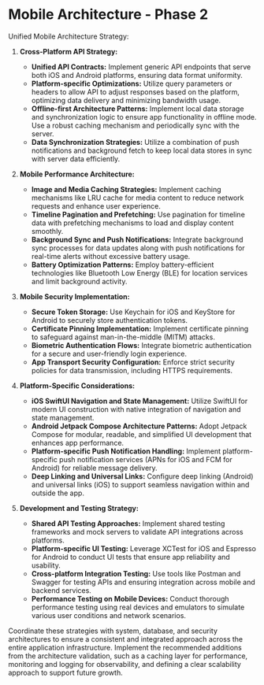 # Mobile Architecture - Phase 2

Unified Mobile Architecture Strategy:

1. **Cross-Platform API Strategy:**
   - **Unified API Contracts:** Implement generic API endpoints that serve both iOS and Android platforms, ensuring data format uniformity.
   - **Platform-specific Optimizations:** Utilize query parameters or headers to allow API to adjust responses based on the platform, optimizing data delivery and minimizing bandwidth usage.
   - **Offline-first Architecture Patterns:** Implement local data storage and synchronization logic to ensure app functionality in offline mode. Use a robust caching mechanism and periodically sync with the server.
   - **Data Synchronization Strategies:** Utilize a combination of push notifications and background fetch to keep local data stores in sync with server data efficiently.

2. **Mobile Performance Architecture:**
   - **Image and Media Caching Strategies:** Implement caching mechanisms like LRU cache for media content to reduce network requests and enhance user experience.
   - **Timeline Pagination and Prefetching:** Use pagination for timeline data with prefetching mechanisms to load and display content smoothly.
   - **Background Sync and Push Notifications:** Integrate background sync processes for data updates along with push notifications for real-time alerts without excessive battery usage.
   - **Battery Optimization Patterns:** Employ battery-efficient technologies like Bluetooth Low Energy (BLE) for location services and limit background activity.

3. **Mobile Security Implementation:**
   - **Secure Token Storage:** Use Keychain for iOS and KeyStore for Android to securely store authentication tokens.
   - **Certificate Pinning Implementation:** Implement certificate pinning to safeguard against man-in-the-middle (MITM) attacks.
   - **Biometric Authentication Flows:** Integrate biometric authentication for a secure and user-friendly login experience.
   - **App Transport Security Configuration:** Enforce strict security policies for data transmission, including HTTPS requirements.

4. **Platform-Specific Considerations:**
   - **iOS SwiftUI Navigation and State Management:** Utilize SwiftUI for modern UI construction with native integration of navigation and state management.
   - **Android Jetpack Compose Architecture Patterns:** Adopt Jetpack Compose for modular, readable, and simplified UI development that enhances app performance.
   - **Platform-specific Push Notification Handling:** Implement platform-specific push notification services (APNs for iOS and FCM for Android) for reliable message delivery.
   - **Deep Linking and Universal Links:** Configure deep linking (Android) and universal links (iOS) to support seamless navigation within and outside the app.

5. **Development and Testing Strategy:**
   - **Shared API Testing Approaches:** Implement shared testing frameworks and mock servers to validate API integrations across platforms.
   - **Platform-specific UI Testing:** Leverage XCTest for iOS and Espresso for Android to conduct UI tests that ensure app reliability and usability.
   - **Cross-platform Integration Testing:** Use tools like Postman and Swagger for testing APIs and ensuring integration across mobile and backend services.
   - **Performance Testing on Mobile Devices:** Conduct thorough performance testing using real devices and emulators to simulate various user conditions and network scenarios.

Coordinate these strategies with system, database, and security architectures to ensure a consistent and integrated approach across the entire application infrastructure. Implement the recommended additions from the architecture validation, such as a caching layer for performance, monitoring and logging for observability, and defining a clear scalability approach to support future growth.